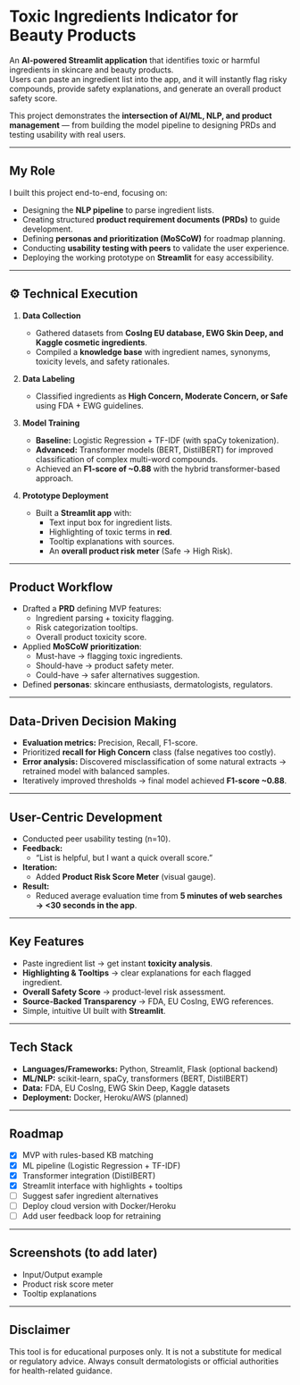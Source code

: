 #  Toxic Ingredients Indicator for Beauty Products  

An **AI-powered Streamlit application** that identifies toxic or harmful ingredients in skincare and beauty products.  
Users can paste an ingredient list into the app, and it will instantly flag risky compounds, provide safety explanations, and generate an overall product safety score.  

This project demonstrates the **intersection of AI/ML, NLP, and product management** — from building the model pipeline to designing PRDs and testing usability with real users.  

---

##  My Role  
I built this project end-to-end, focusing on:  
- Designing the **NLP pipeline** to parse ingredient lists.  
- Creating structured **product requirement documents (PRDs)** to guide development.  
- Defining **personas and prioritization (MoSCoW)** for roadmap planning.  
- Conducting **usability testing with peers** to validate the user experience.  
- Deploying the working prototype on **Streamlit** for easy accessibility.  

---

## ⚙ Technical Execution  
1. **Data Collection**  
   - Gathered datasets from **CosIng EU database, EWG Skin Deep, and Kaggle cosmetic ingredients**.  
   - Compiled a **knowledge base** with ingredient names, synonyms, toxicity levels, and safety rationales.  

2. **Data Labeling**  
   - Classified ingredients as **High Concern, Moderate Concern, or Safe** using FDA + EWG guidelines.  

3. **Model Training**  
   - **Baseline:** Logistic Regression + TF-IDF (with spaCy tokenization).  
   - **Advanced:** Transformer models (BERT, DistilBERT) for improved classification of complex multi-word compounds.  
   - Achieved an **F1-score of ~0.88** with the hybrid transformer-based approach.  

4. **Prototype Deployment**  
   - Built a **Streamlit app** with:  
     - Text input box for ingredient lists.  
     - Highlighting of toxic terms in **red**.  
     - Tooltip explanations with sources.  
     - An **overall product risk meter** (Safe → High Risk).  

---

##  Product Workflow  
- Drafted a **PRD** defining MVP features:  
  - Ingredient parsing + toxicity flagging.  
  - Risk categorization tooltips.  
  - Overall product toxicity score.  
- Applied **MoSCoW prioritization**:  
  - Must-have → flagging toxic ingredients.  
  - Should-have → product safety meter.  
  - Could-have → safer alternatives suggestion.  
- Defined **personas**: skincare enthusiasts, dermatologists, regulators.  

---

##  Data-Driven Decision Making  
- **Evaluation metrics:** Precision, Recall, F1-score.  
- Prioritized **recall for High Concern** class (false negatives too costly).  
- **Error analysis:** Discovered misclassification of some natural extracts → retrained model with balanced samples.  
- Iteratively improved thresholds → final model achieved **F1-score ~0.88**.  

---

##  User-Centric Development  
- Conducted peer usability testing (n=10).  
- **Feedback:**  
  - “List is helpful, but I want a quick overall score.”  
- **Iteration:**  
  - Added **Product Risk Score Meter** (visual gauge).  
- **Result:**  
  - Reduced average evaluation time from **5 minutes of web searches → <30 seconds in the app**.  

---

##  Key Features  
- Paste ingredient list → get instant **toxicity analysis**.  
- **Highlighting & Tooltips** → clear explanations for each flagged ingredient.  
- **Overall Safety Score** → product-level risk assessment.  
- **Source-Backed Transparency** → FDA, EU CosIng, EWG references.  
- Simple, intuitive UI built with **Streamlit**.  

---

##  Tech Stack  
- **Languages/Frameworks:** Python, Streamlit, Flask (optional backend)  
- **ML/NLP:** scikit-learn, spaCy, transformers (BERT, DistilBERT)  
- **Data:** FDA, EU CosIng, EWG Skin Deep, Kaggle datasets  
- **Deployment:** Docker, Heroku/AWS (planned)  

---

##  Roadmap  
- [x] MVP with rules-based KB matching  
- [x] ML pipeline (Logistic Regression + TF-IDF)  
- [x] Transformer integration (DistilBERT)  
- [x] Streamlit interface with highlights + tooltips  
- [ ] Suggest safer ingredient alternatives  
- [ ] Deploy cloud version with Docker/Heroku  
- [ ] Add user feedback loop for retraining  

---

##  Screenshots (to add later)  
- Input/Output example  
- Product risk score meter  
- Tooltip explanations  

---

## Disclaimer

This tool is for educational purposes only.
It is not a substitute for medical or regulatory advice. Always consult dermatologists or official authorities for health-related guidance.
